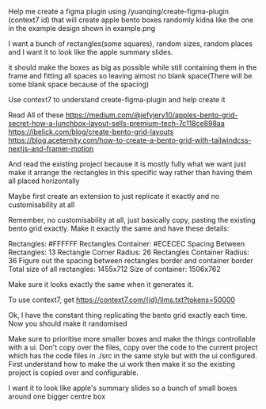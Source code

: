 Help me create a figma plugin using /yuanqing/create-figma-plugin (context7 id) that will create apple bento boxes randomly kidna like the one in the example design shown in example.png

I want a bunch of rectangles(some squares), random sizes, random places and I want it to look like the apple summary slides.

it should make the boxes as big as possible while still containing them in the frame and fitting all spaces so leaving almost no blank space(There will be some blank space because of the spacing)

Use context7 to understand create-figma-plugin and help create it

Read All of these
https://medium.com/@jefyjery10/apples-bento-grid-secret-how-a-lunchbox-layout-sells-premium-tech-7c118ce898aa
https://ibelick.com/blog/create-bento-grid-layouts
https://blog.aceternity.com/how-to-create-a-bento-grid-with-tailwindcss-nextjs-and-framer-motion

And read the existing project because it is mostly fully what we want just make it arrange the rectangles in this specific way rather than having them all placed horizontally

Maybe first create an extension to just replicate it exactly and no customisability at all

Remember, no customisability at all, just basically copy, pasting the existing bento grid exactly. Make it exactly the same and have these details:

Rectangles: #FFFFFF
Rectangles Container: #ECECEC
Spacing Between Rectangles: 13
Rectangle Corner Radius: 26
Rectangles Container Radius: 36
Figure out the spacing between rectangles border and container border
Total size of all rectangles: 1455x712
Size of container: 1506x762

Make sure it looks exactly the same when it generates it.

To use context7, get https://context7.com/{id}/llms.txt?tokens=50000

Ok, I have the constant thing replicating the bento grid exactly each time. Now you should make it randomised

Make sure to prioritise more smaller boxes and make the things controllable with a ui. Don't copy over the files, copy over the code to the current project which has the code files in ./src in the same style but with the ui configured. First understand how to make the ui work then make it so the existing project is copied over and configurable.

I want it to look like apple's summary slides so a bunch of small boxes around one bigger centre box